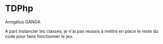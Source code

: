 # TDPhp
Anngélus GANGA

A part instancier les classes, je n'ai pas reussis à mettre en place
le reste du code pour faire fonctionner le jeu.
